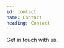 ```yaml
---
id: contact
name: Contact
heading: Contact
---
```


Get in touch with us.

<!-- image: "assets/images/sounding-canberra-promo.jpg" -->


